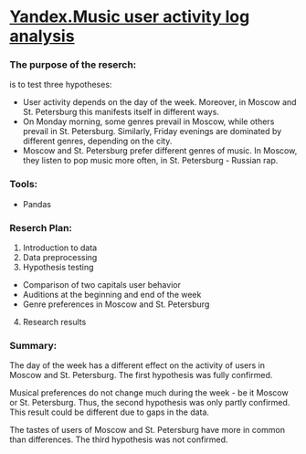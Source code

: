 # [Yandex.Music user activity log analysis](https://github.com/asolovov/asolovov_da_portfolio_en/blob/main/yandex_music/yandex_music_p_en.ipynb)

### The purpose of the reserch:
is to test three hypotheses:

- User activity depends on the day of the week. Moreover, in Moscow and St. Petersburg this manifests itself in different ways.
- On Monday morning, some genres prevail in Moscow, while others prevail in St. Petersburg. Similarly, Friday evenings are dominated by different genres, depending on the city.
- Moscow and St. Petersburg prefer different genres of music. In Moscow, they listen to pop music more often, in St. Petersburg - Russian rap.

### Tools:

- Pandas

### Reserch Plan:

1. Introduction to data
2. Data preprocessing
3. Hypothesis testing
- Comparison of two capitals user behavior
- Auditions at the beginning and end of the week
- Genre preferences in Moscow and St. Petersburg
4. Research results

### Summary:

The day of the week has a different effect on the activity of users in Moscow and St. Petersburg.
The first hypothesis was fully confirmed.

Musical preferences do not change much during the week - be it Moscow or St. Petersburg.
Thus, the second hypothesis was only partly confirmed. This result could be different due to gaps in the data.

The tastes of users of Moscow and St. Petersburg have more in common than differences.
The third hypothesis was not confirmed.

